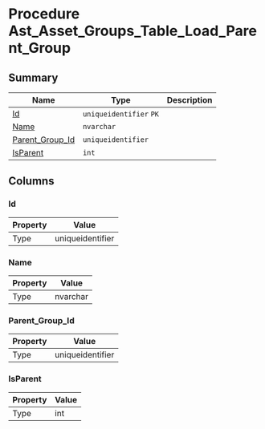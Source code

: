 # Procedure Ast_Asset_Groups_Table_Load_Parent_Group


## Summary

| Name | Type | Description |
| - | - | --- |
|[Id](#id)|`uniqueidentifier` `PK`||
|[Name](#name)|`nvarchar` ||
|[Parent_Group_Id](#parent_group_id)|`uniqueidentifier` ||
|[IsParent](#isparent)|`int` ||

## Columns

### Id

| Property | Value |
| - | - |
|Type|uniqueidentifier|

### Name

| Property | Value |
| - | - |
|Type|nvarchar|

### Parent_Group_Id

| Property | Value |
| - | - |
|Type|uniqueidentifier|

### IsParent

| Property | Value |
| - | - |
|Type|int|


